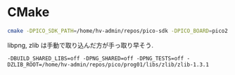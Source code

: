 # CMake


```sh
cmake -DPICO_SDK_PATH=/home/hv-admin/repos/pico-sdk -DPICO_BOARD=pico2 -DPICO_PLATFORM=rp2350  ..
```

libpng, zlib は手動で取り込んだ方が手っ取り早そう.

```
-DBUILD_SHARED_LIBS=off -DPNG_SHARED=off -DPNG_TESTS=off -DZLIB_ROOT=/home/hv-admin/repos/pico/prog01/libs/zlib/zlib-1.3.1
```
